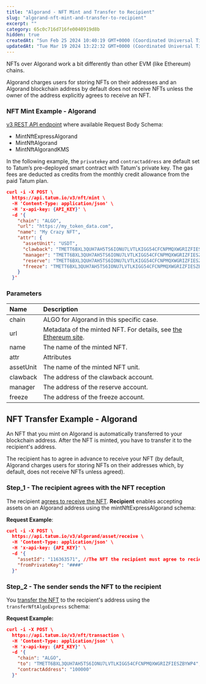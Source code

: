 ```yaml
---
title: "Algorand - NFT Mint and Transfer to Recipient"
slug: "algorand-nft-mint-and-transfer-to-recipient"
excerpt: ""
category: 65c0c716d716fe0040919d8b
hidden: true
createdAt: "Sun Feb 25 2024 10:40:19 GMT+0000 (Coordinated Universal Time)"
updatedAt: "Tue Mar 19 2024 13:22:32 GMT+0000 (Coordinated Universal Time)"
---
```

NFTs over Algorand work a bit differently than other EVM (like Ethereum) chains.

Algorand charges users for storing NFTs on their addresses and an Algorand blockchain address by default does not receive NFTs unless the owner of the address explicitly agrees to receive an NFT.

### NFT Mint Example - Algorand

[v3 REST API endpoint](https://apidoc.tatum.io/tag/NFT-(ERC-721-or-compatible)#operation/NftMintErc721) where available Request Body Schema:

- MintNftExpressAlgorand
- MintNftAlgorand
- MintNftAlgorandKMS

In the following example, the `privatekey` and `contractaddress` are default set to Tatum’s pre-deployed smart contract with Tatum's private key. The gas fees are deducted as credits from the monthly credit allowance from the paid Tatum plan.

```json cURL
curl -i -X POST \
  https://api.tatum.io/v3/nft/mint \
  -H 'Content-Type: application/json' \
  -H 'x-api-key: {API_KEY}' \
  -d '{
    "chain": "ALGO",
    "url": "https://my_token_data.com",
    "name": "My Crazy NFT",
    "attr": {
      "assetUnit": "USDT",
      "clawback": "TMETT6BXL3QUH7AH5TS6IONU7LVTLKIGG54CFCNPMQXWGRIZFIESZBYWP4",
      "manager": "TMETT6BXL3QUH7AH5TS6IONU7LVTLKIGG54CFCNPMQXWGRIZFIESZBYWP4",
      "reserve": "TMETT6BXL3QUH7AH5TS6IONU7LVTLKIGG54CFCNPMQXWGRIZFIESZBYWP4",
      "freeze": "TMETT6BXL3QUH7AH5TS6IONU7LVTLKIGG54CFCNPMQXWGRIZFIESZBYWP4"
    }
  }'
```

### Parameters

| Name      | Description                                                                                                             |
| :-------- | :---------------------------------------------------------------------------------------------------------------------- |
| chain     | ALGO for Algorand in this specific case.                                                                                |
| url       | Metadata of the minted NFT. For details, see [the Ethereum site](https://eips.ethereum.org/EIPS/eip-721#specification). |
| name      | The name of the minted NFT.                                                                                             |
| attr      | Attributes                                                                                                              |
| assetUnit | The name of the minted NFT unit.                                                                                        |
| clawback  | The address of the clawback account.                                                                                    |
| manager   | The address of the reserve account.                                                                                     |
| freeze    | The address of the freeze account.                                                                                      |

## NFT Transfer Example - Algorand

An NFT that you mint on Algorand is automatically transferred to your blockchain address. After the NFT is minted, you have to transfer it to the recipient's address. 

The recipient has to agree in advance to receive your NFT (by default, Algorand charges users for storing NFTs on their addresses which, by default, does not receive NFTs unless agreed).

### Step_1 - The recipient agrees with the NFT reception

The recipient [agrees to receive the NFT](https://apidoc.tatum.io/tag/Algorand/#operation/AlgorandBlockchainReceiveAsset). **Recipient** enables accepting assets on an Algorand address using the mintNftExpressAlgorand schema:

**Request Example**:

```json cURL
curl -i -X POST \
  https://api.tatum.io/v3/algorand/asset/receive \
  -H 'Content-Type: application/json' \
  -H 'x-api-key: {API_KEY}' \
  -d '{
    "assetId": "116363571", //The NFT the recipient must agree to recieve.
    "fromPrivateKey": "####"
  }'
```

### Step_2 - The sender sends the NFT to the recipient

 You [transfer the NFT](https://preview.redoc.ly/tatum/develop/tag/NFT-(ERC-721-or-compatible)/#operation/NftTransferErc721) to the recipient's address using the `transferNftAlgoExpress` schema:

**Request Example:**

```json cURL
curl -i -X POST \
  https://api.tatum.io/v3/nft/transaction \
  -H 'Content-Type: application/json' \
  -H 'x-api-key: {API_KEY}' \
  -d '{
    "chain": "ALGO",
    "to": "TMETT6BXL3QUH7AH5TS6IONU7LVTLKIGG54CFCNPMQXWGRIZFIESZBYWP4",
    "contractAddress": "100000"
  }'
```
